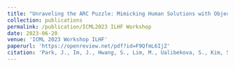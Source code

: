 ```yaml
---
title: "Unraveling the ARC Puzzle: Mimicking Human Solutions with Object-Centric Decision Transformer"
collection: publications
permalink: /publication/ICML2023 ILHF Workshop
date: 2023-06-20
venue: 'ICML 2023 Workshop ILHF'
paperurl: 'https://openreview.net/pdf?id=F9QfmL6IjZ'
citation: 'Park, J., Im, J., Hwang, S., Lim, M., Ualibekova, S., Kim, S. & Kim, S. (2023). Unraveling the ARC Puzzle: Mimicking Human Solutions with Object-Centric Decision Transformer, ICML Workshop ILHF.'
---
```

